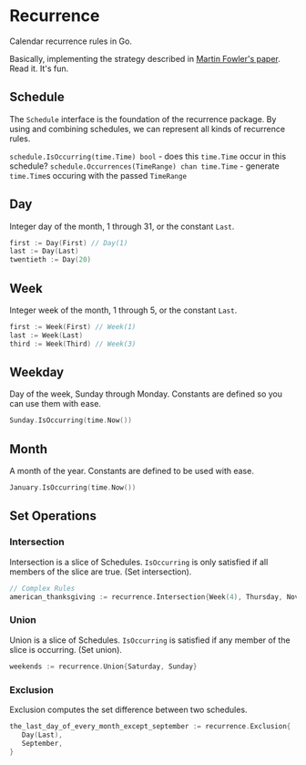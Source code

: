 Recurrence
==========

Calendar recurrence rules in Go.

Basically, implementing the strategy described in [Martin Fowler's paper](http://martinfowler.com/apsupp/recurring.pdf). Read it. It's fun.

## Schedule

The `Schedule` interface is the foundation of the recurrence package. By using and combining schedules, we can represent all kinds of recurrence rules.

`schedule.IsOccurring(time.Time) bool` - does this `time.Time` occur in this schedule?
`schedule.Occurrences(TimeRange) chan time.Time` - generate `time.Time`s occuring with the passed `TimeRange`

## Day

Integer day of the month, 1 through 31, or the constant `Last`.

```go
first := Day(First) // Day(1)
last := Day(Last)
twentieth := Day(20)
```

## Week

Integer week of the month, 1 through 5, or the constant `Last`.

```go
first := Week(First) // Week(1)
last := Week(Last)
third := Week(Third) // Week(3)
```

## Weekday

Day of the week, Sunday through Monday. Constants are defined so you can use them with ease.

```go
Sunday.IsOccurring(time.Now())
```

## Month

A month of the year. Constants are defined to be used with ease.

```go
January.IsOccurring(time.Now())
```

## Set Operations

### Intersection

Intersection is a slice of Schedules. `IsOccurring` is only satisfied if all members of the slice are true. (Set intersection).

```go
// Complex Rules
american_thanksgiving := recurrence.Intersection{Week(4), Thursday, November}
```

### Union

Union is a slice of Schedules. `IsOccurring` is satisfied if any member of the slice is occurring. (Set union).

```go
weekends := recurrence.Union{Saturday, Sunday}
```

### Exclusion

Exclusion computes the set difference between two schedules.

```go
the_last_day_of_every_month_except_september := recurrence.Exclusion{
   Day(Last),
   September,
}
```

